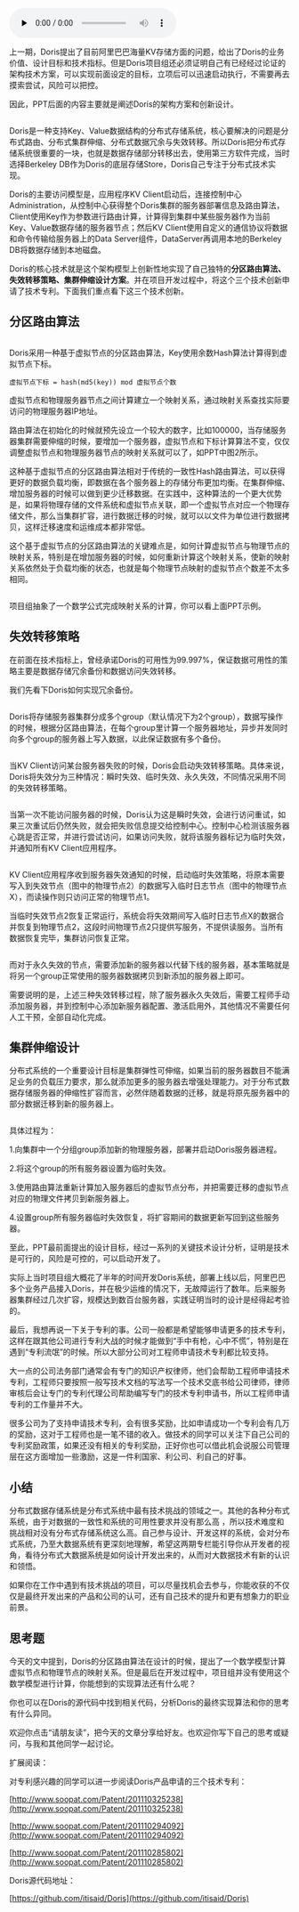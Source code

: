 <audio id="audio" title="22 | 从阿里内部产品看海量数据处理系统的设计（下）：架构与创新" controls="" preload="none"><source id="mp3" src="https://static001.geekbang.org/resource/audio/f9/9c/f97451b08b0f9d3a2e8624e3c18a219c.mp3"></audio>

上一期，Doris提出了目前阿里巴巴海量KV存储方面的问题，给出了Doris的业务价值、设计目标和技术指标。但是Doris项目组还必须证明自己有已经经过论证的架构技术方案，可以实现前面设定的目标，立项后可以迅速启动执行，不需要再去摸索尝试，风险可以把控。

因此，PPT后面的内容主要就是阐述Doris的架构方案和创新设计。

<img src="https://static001.geekbang.org/resource/image/eb/5b/eb949889c4fe1823ced433ea59123a5b.png" alt="">

Doris是一种支持Key、Value数据结构的分布式存储系统，核心要解决的问题是分布式路由、分布式集群伸缩、分布式数据冗余与失效转移。所以Doris把分布式存储系统很重要的一块，也就是数据存储部分转移出去，使用第三方软件完成，当时选择Berkeley DB作为Doris的底层存储Store，Doris自己专注于分布式技术实现。

Doris的主要访问模型是，应用程序KV Client启动后，连接控制中心Administration，从控制中心获得整个Doris集群的服务器部署信息及路由算法，Client使用Key作为参数进行路由计算，计算得到集群中某些服务器作为当前Key、Value数据存储的服务器节点；然后KV Client使用自定义的通信协议将数据和命令传输给服务器上的Data Server组件，DataServer再调用本地的Berkeley DB将数据存储到本地磁盘。

Doris的核心技术就是这个架构模型上创新性地实现了自己独特的**分区路由算法、失效转移策略、集群伸缩设计方案**。并在项目开发过程中，将这个三个技术创新申请了技术专利。下面我们重点看下这三个技术创新。

## 分区路由算法

<img src="https://static001.geekbang.org/resource/image/01/d6/019cd0d87daf9d356bd7326cd2a928d6.png" alt="">

Doris采用一种基于虚拟节点的分区路由算法，Key使用余数Hash算法计算得到虚拟节点下标。

```
虚拟节点下标 = hash(md5(key)) mod 虚拟节点个数

```

虚拟节点和物理服务器节点之间计算建立一个映射关系，通过映射关系查找实际要访问的物理服务器IP地址。

路由算法在初始化的时候就预先设立一个较大的数字，比如100000，当存储服务器集群需要伸缩的时候，要增加一个服务器，虚拟节点和下标计算算法不变，仅仅调整虚拟节点和物理服务器节点的映射关系就可以了，如PPT中图2所示。

这种基于虚拟节点的分区路由算法相对于传统的一致性Hash路由算法，可以获得更好的数据负载均衡，即数据在各个服务器上的存储分布更加均衡。在集群伸缩、增加服务器的时候可以做到更少迁移数据。在实践中，这种算法的一个更大优势是，如果将物理存储的文件系统和虚拟节点关联，即一个虚拟节点对应一个物理存储文件，那么当集群扩容，进行数据迁移的时候，就可以以文件为单位进行数据拷贝，这样迁移速度和运维成本都非常低。

这个基于虚拟节点的分区路由算法的关键难点是，如何计算虚拟节点与物理节点的映射关系，特别是在增加服务器的时候，如何重新计算这个映射关系，使新的映射关系依然处于负载均衡的状态，也就是每个物理节点映射的虚拟节点个数差不太多相同。

<img src="https://static001.geekbang.org/resource/image/0a/b8/0a9dde28106a7b279048d755390638b8.png" alt="">

项目组抽象了一个数学公式完成映射关系的计算，你可以看上面PPT示例。

## 失效转移策略

在前面在技术指标上，曾经承诺Doris的可用性为99.997%，保证数据可用性的策略主要是数据存储冗余备份和数据访问失效转移。

我们先看下Doris如何实现冗余备份。

<img src="https://static001.geekbang.org/resource/image/cd/5e/cd2bd7fc384155e29a2b0dad4c92575e.png" alt="">

Doris将存储服务器集群分成多个group（默认情况下为2个group），数据写操作的时候，根据分区路由算法，在每个group里计算一个服务器地址，异步并发同时向多个group的服务器上写入数据，以此保证数据有多个备份。

<img src="https://static001.geekbang.org/resource/image/eb/fc/eba8dc671ec1a750fae74221a0782cfc.png" alt="">

当KV Client访问某台服务器失败的时候，Doris会启动失效转移策略。具体来说，Doris将失效分为三种情况：瞬时失效、临时失效、永久失效，不同情况采用不同的失效转移策略。

<img src="https://static001.geekbang.org/resource/image/05/0d/0584b85e62b7917fce2f11f587ea8e0d.png" alt="">

当第一次不能访问服务器的时候，Doris认为这是瞬时失效，会进行访问重试，如果三次重试后仍然失败，就会把失败信息提交给控制中心。控制中心检测该服务器心跳是否正常，并进行尝试访问，如果访问失败，就将该服务器标记为临时失效，并通知所有KV Client应用程序。

<img src="https://static001.geekbang.org/resource/image/8f/e8/8fb946ae9879bfbfdf403a8b686605e8.png" alt="">

KV Client应用程序收到服务器失效通知的时候，启动临时失效策略，将原本需要写入到失效节点（图中的物理节点2）的数据写入临时日志节点（图中的物理节点X），而读操作则只访问正常的物理节点1。

当临时失效节点2恢复正常运行，系统会将失效期间写入临时日志节点X的数据合并恢复到物理节点2，这段时间物理节点2只提供写服务，不提供读服务。当所有数据恢复完毕，集群访问恢复正常。

<img src="https://static001.geekbang.org/resource/image/39/87/390216499d8a68f9f9f607bd18fc8987.png" alt="">

而对于永久失效的节点，需要添加新的服务器以代替下线的服务器，基本策略就是将另一个group正常使用的服务器数据拷贝到新添加的服务器上即可。

需要说明的是，上述三种失效转移过程，除了服务器永久失效后，需要工程师手动添加服务器，并到控制中心添加新服务器配置、激活启用外，其他情况不需要任何人工干预，全部自动化完成。

## 集群伸缩设计

分布式系统的一个重要设计目标是集群弹性可伸缩，如果当前的服务器数目不能满足业务的负载压力要求，那么就添加更多的服务器去增强处理能力。对于分布式数据存储服务器的伸缩性扩容而言，必然伴随着数据的迁移，就是将原先服务器中的部分数据迁移到新的服务器上。

<img src="https://static001.geekbang.org/resource/image/dd/fe/ddaf1e4c4e13be3bb1085f2dda9ecefe.png" alt="">

具体过程为：

1.向集群中一个分组group添加新的物理服务器，部署并启动Doris服务器进程。

2.将这个group的所有服务器设置为临时失效。

3.使用路由算法重新计算加入服务器后的虚拟节点分布，并把需要迁移的虚拟节点对应的物理文件拷贝到新服务器上。

4.设置group所有服务器临时失效恢复，将扩容期间的数据更新写回到这些服务器。

至此，PPT最前面提出的设计目标，经过一系列的关键技术设计分析，证明是技术是可行的，风险是可控的，可以启动开发了。

实际上当时项目组大概花了半年的时间开发Doris系统，部署上线以后，阿里巴巴多个业务产品接入Doris，并在极少运维的情况下，无故障运行了数年。后来服务器集群经过几次扩容，规模达到数百台服务器，实践证明当时的设计是经得起考验的。

最后，我想再说一下关于专利的事。公司一般都是希望能够申请更多的技术专利，这样在跟其他公司进行专利大战的时候才能做到“手中有枪，心中不慌”，特别是在遇到“专利流氓”的时候。所以大部分公司对工程师申请技术专利都比较支持。

大一点的公司法务部门通常会有专门的知识产权律师，他们会帮助工程师申请技术专利，工程师只要按照一般写技术文档的写法写一个技术交底书给公司律师，律师审核后会让专门的专利代理公司帮助编写专门的技术专利申请书，所以工程师申请专利的工作量并不大。

很多公司为了支持申请技术专利，会有很多奖励，比如申请成功一个专利会有几万的奖励，这对于工程师也是一笔不错的收入。做技术的同学可以关注下自己公司的专利奖励政策，如果还没有相关的专利奖励，正好你也可以借此机会说服公司管理层在这方面增加一些激励，这是一件利国家、利公司、利自己的好事。

## 小结

分布式数据存储系统是分布式系统中最有技术挑战的领域之一。其他的各种分布式系统，由于对数据的一致性和系统的可用性要求并没有那么高 ，所以技术难度和挑战相对没有分布式存储系统这么高。自己参与设计、开发这样的系统，会对分布式系统，乃至大数据系统有更深刻地理解，希望这两期专栏能引导你从开发者的视角，看待分布式大数据系统是如何设计开发出来的，从而对大数据技术有新的认识和领悟。

如果你在工作中遇到有技术挑战的项目，可以尽量找机会去参与，你能收获的不仅仅是最终开发出来的产品和公司的认可，还有自己技术的提升和更有想象力的职业前景。

## 思考题

今天的文中提到，Doris的分区路由算法在设计的时候，提出了一个数学模型计算虚拟节点和物理节点的映射关系。但是最后在开发过程中，项目组并没有使用这个数学模型进行计算，你能想到的实现算法还有什么呢？

你也可以在Doris的源代码中找到相关代码，分析Doris的最终实现算法和你的思考有什么异同。

欢迎你点击“请朋友读”，把今天的文章分享给好友。也欢迎你写下自己的思考或疑问，与我和其他同学一起讨论。

扩展阅读：

对专利感兴趣的同学可以进一步阅读Doris产品申请的三个技术专利：

[http://www.soopat.com/Patent/201110325238](http://www.soopat.com/Patent/201110325238)

[http://www.soopat.com/Patent/201110294092](http://www.soopat.com/Patent/201110294092)

[http://www.soopat.com/Patent/201110285802](http://www.soopat.com/Patent/201110285802)

Doris源代码地址：

[https://github.com/itisaid/Doris](https://github.com/itisaid/Doris)
